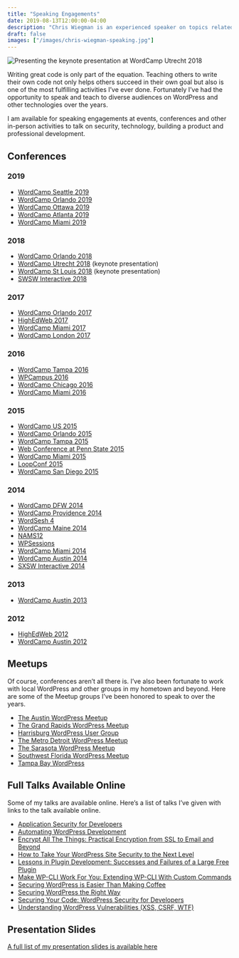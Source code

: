 ```yaml
---
title: "Speaking Engagements"
date: 2019-08-13T12:00:00-04:00
description: "Chris Wiegman is an experienced speaker on topics related to WordPress and general technology."
draft: false
images: ["/images/chris-wiegman-speaking.jpg"]
---
```


![Presenting the keynote presentation at WordCamp Utrecht 2018](/images/chris-wiegman-speaking.jpg)

Writing great code is only part of the equation. Teaching others to write their own code not only helps others succeed in their own goal but also is one of the most fulfilling activities I’ve ever done. Fortunately I’ve had the opportunity to speak and teach to diverse audiences on WordPress and other technologies over the years.

I am available for speaking engagements at events, conferences and other in-person activities to talk on security, technology, building a product and professional development.

## Conferences

### 2019

* [WordCamp Seattle 2019](https://2019.seattle.wordcamp.org/)
* [WordCamp Orlando 2019](https://2019.orlando.wordcamp.org/)
* [WordCamp Ottawa 2019](https://2019.ottawa.wordcamp.org/)
* [WordCamp Atlanta 2019](https://2019.atlanta.wordcamp.org/)
* [WordCamp Miami 2019](https://2019.miami.wordcamp.org/)

### 2018

* [WordCamp Orlando 2018](https://2018.orlando.wordcamp.org/)
* [WordCamp Utrecht 2018](https://2018.utrecht.wordcamp.org/) (keynote presentation)
* [WordCamp St Louis 2018](https://2018.stlouis.wordcamp.org/) (keynote presentation)
* [SWSW Interactive 2018](https://www.sxsw.com/)

### 2017

* [WordCamp Orlando 2017](https://2017.orlando.wordcamp.org/)
* [HighEdWeb 2017](https://2017.orlando.wordcamp.org/)
* [WordCamp Miami 2017](https://2017.miami.wordcamp.org/)
* [WordCamp London 2017](https://2017.london.wordcamp.org/)

### 2016

* [WordCamp Tampa 2016](https://2016.tampa.wordcamp.org/)
* [WPCampus 2016](https://2016.wpcampus.org/)
* [WordCamp Chicago 2016](https://2016.chicago.wordcamp.org/)
* [WordCamp Miami 2016](https://2016.miami.wordcamp.org/)

### 2015

* [WordCamp US 2015](https://2015.us.wordcamp.org/)
* [WordCamp Orlando 2015](https://2015.orlando.wordcamp.org/)
* [WordCamp Tampa 2015](https://2015.tampa.wordcamp.org/)
* [Web Conference at Penn State 2015](https://elements.psu.edu/2015)
* [WordCamp Miami 2015](https://2015.miami.wordcamp.org/)
* [LoopConf 2015](https://loopconf.com/)
* [WordCamp San Diego 2015](https://2015.sandiego.wordcamp.org/)

### 2014

* [WordCamp DFW 2014](https://2014.dfw.wordcamp.org/)
* [WordCamp Providence 2014](https://2014.providence.wordcamp.org/)
* [WordSesh 4](https://wordsesh.com/)
* [WordCamp Maine 2014](https://2014.maine.wordcamp.org/)
* [NAMS12](https://mynams.com/)
* [WPSessions](https://wpsessions.com/)
* [WordCamp Miami 2014](https://2014.miami.wordcamp.org/)
* [WordCamp Austin 2014](https://2014.austin.wordcamp.org/)
* [SXSW Interactive 2014](https://www.sxsw.com/)

### 2013

* [WordCamp Austin 2013](https://2013.austin.wordcamp.org/)

### 2012

* [HighEdWeb 2012](http://2012.highedweb.org/)
* [WordCamp Austin 2012](https://2012.austin.wordcamp.org/)

## Meetups

Of course, conferences aren’t all there is. I’ve also been fortunate to work with local WordPress and other groups in my hometown and beyond. Here are some of the Meetup groups I’ve been honored to speak to over the years.

* [The Austin WordPress Meetup](https://www.meetup.com/austinwordpress/)
* [The Grand Rapids WordPress Meetup](https://www.meetup.com/wpgrandrapids/)
* [Harrisburg WordPress User Group](https://www.meetup.com/Harrisburg-WordPress-User-Group/)
* [The Metro Detroit WordPress Meetup](https://www.meetup.com/metro-detroit-wordpress-meetup/)
* [The Sarasota WordPress Meetup](https://www.meetup.com/SarasotaWordPress/)
* [Southwest Florida WordPress Meetup](https://www.meetup.com/wordpress-swfl/)
* [Tampa Bay WordPress](https://www.meetup.com/Tampa-Bay-WordPress/)

## Full Talks Available Online

Some of my talks are available online. Here’s a list of talks I’ve given with links to the talk available online.

* [Application Security for Developers](https://wordpress.tv/2016/04/29/chris-wiegman-application-security-for-wordpress-developers/)
* [Automating WordPress Development](https://wordpress.tv/2019/06/25/chris-wiegman-automating-wordpress-development/)
* [Encrypt All The Things: Practical Encryption from SSL to Email and Beyond](https://wordpress.tv/2017/06/02/chris-wiegman-encrypt-all-the-things-practical-encryption-from-ssl-to-email-and-beyond/)
* [How to Take Your WordPress Site Security to the Next Level](https://wordpress.tv/2015/06/27/chris-wiegman-how-to-take-your-wordpress-site-security-to-the-next-level/)
* [Lessons in Plugin Development: Successes and Failures of a Large Free Plugin](https://wordpress.tv/2016/01/14/chris-wiegman-lessons-in-plugin-development-successes-and-failures-of-a-large-free-plugin/)
* [Make WP-CLI Work For You: Extending WP-CLI With Custom Commands](https://www.youtube.com/watch?v=GquN_lKyK8c&index=21&list=PLcgmN3XUPpiaMp7uiK8DUbGyAwcmoBn7S)
* [Securing WordPress is Easier Than Making Coffee](https://wordpress.tv/2012/10/28/chris-wiegman-securing-wordpress-is-easier-than-making-coffee/)
* [Securing WordPress the Right Way](https://wordpress.tv/2015/08/03/chris-wiegman-securing-wordpress-the-right-way/)
* [Securing Your Code: WordPress Security for Developers](https://wordpress.tv/2014/10/17/chris-wiegman-securing-your-code-wordpress-security-for-developers/)
* [Understanding WordPress Vulnerabilities (XSS, CSRF, WTF)](http://wpsessions.com/sessions/security-for-developers/)

## Presentation Slides

[A full list of my presentation slides is available here](https://slides.chriswiegman.com "Chris Wiegman's presentation slides")
